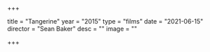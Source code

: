 +++

title = "Tangerine"
year = "2015"
type = "films"
date = "2021-06-15"
director = "Sean Baker"
desc = ""
image = ""

+++
